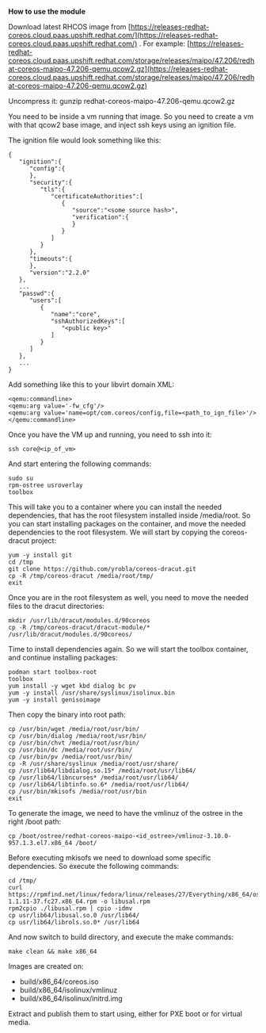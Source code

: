 ﻿**How to use the module**

Download latest RHCOS image from [https://releases-redhat-coreos.cloud.paas.upshift.redhat.com/](https://releases-redhat-coreos.cloud.paas.upshift.redhat.com/) . For example: [https://releases-redhat-coreos.cloud.paas.upshift.redhat.com/storage/releases/maipo/47.206/redhat-coreos-maipo-47.206-qemu.qcow2.gz](https://releases-redhat-coreos.cloud.paas.upshift.redhat.com/storage/releases/maipo/47.206/redhat-coreos-maipo-47.206-qemu.qcow2.gz)

Uncompress it: gunzip redhat-coreos-maipo-47.206-qemu.qcow2.gz

You need to be inside a vm running that image. So you need to create a vm with that qcow2 base image, and inject ssh keys using an ignition file.

The ignition file would look something like this:

    {
       "ignition":{
          "config":{
          },
          "security":{
             "tls":{
                "certificateAuthorities":[
                   {
                      "source":"<some source hash>",
                      "verification":{
                      }
                   }
                ]
             }
          },
          "timeouts":{
          },
          "version":"2.2.0"
       },
       ...
       "passwd":{
          "users":[
             {
                "name":"core",
                "sshAuthorizedKeys":[
                   "<public key>"
                ]
             }
          ]
       },
       ...
    }


Add something like this to your libvirt domain XML:

    <qemu:commandline>
    <qemu:arg value='-fw_cfg'/>
    <qemu:arg value='name=opt/com.coreos/config,file=<path_to_ign_file>'/>
    </qemu:commandline>

Once you have the VM up and running, you need to ssh into it:

    ssh core@<ip_of_vm>

And start entering the following commands:

    sudo su
    rpm-ostree usroverlay
    toolbox
This will take you to a container where you can install the needed dependencies, that has the root filesystem installed inside /media/root. So you can start installing packages on the container, and move the needed dependencies to the root filesystem. We will start by copying the coreos-dracut project:

    yum -y install git
    cd /tmp
    git clone https://github.com/yrobla/coreos-dracut.git
    cp -R /tmp/coreos-dracut /media/root/tmp/
    exit

Once you are in the root filesystem as well, you need to move the needed files to the dracut directories:

    mkdir /usr/lib/dracut/modules.d/90coreos
    cp -R /tmp/coreos-dracut/dracut-module/* /usr/lib/dracut/modules.d/90coreos/

Time to install dependencies again. So we will start the toolbox container, and continue installing packages:

    podman start toolbox-root
    toolbox
    yum install -y wget kbd dialog bc pv
    yum -y install /usr/share/syslinux/isolinux.bin
    yum -y install genisoimage

Then copy the binary into root path:

    cp /usr/bin/wget /media/root/usr/bin/
    cp /usr/bin/dialog /media/root/usr/bin/
    cp /usr/bin/chvt /media/root/usr/bin/
    cp /usr/bin/dc /media/root/usr/bin/
    cp /usr/bin/pv /media/root/usr/bin/
    cp -R /usr/share/syslinux /media/root/usr/share/
    cp /usr/lib64/libdialog.so.15* /media/root/usr/lib64/
    cp /usr/lib64/libncurses* /media/root/usr/lib64/
    cp /usr/lib64/libtinfo.so.6* /media/root/usr/lib64/
    cp /usr/bin/mkisofs /media/root/usr/bin
    exit

To generate the image, we need to have the vmlinuz of the ostree in the right /boot path:

    cp /boot/ostree/redhat-coreos-maipo-<id_ostree>/vmlinuz-3.10.0-957.1.3.el7.x86_64 /boot/

Before executing mkisofs we need to download some specific dependencies. So execute the following commands:

    cd /tmp/
    curl https://rpmfind.net/linux/fedora/linux/releases/27/Everything/x86_64/os/Packages/l/libusal-1.1.11-37.fc27.x86_64.rpm -o libusal.rpm
    rpm2cpio ./libusal.rpm | cpio -idmv
    cp usr/lib64/libusal.so.0 /usr/lib64/
    cp usr/lib64/librols.so.0* /usr/lib64

And now switch to build directory, and execute the make commands:

    make clean && make x86_64

Images are created on:
- build/x86_64/coreos.iso
- build/x86_64/isolinux/vmlinuz
- build/x86_64/isolinux/initrd.img

Extract and publish them to start using, either for PXE boot or for virtual media.

